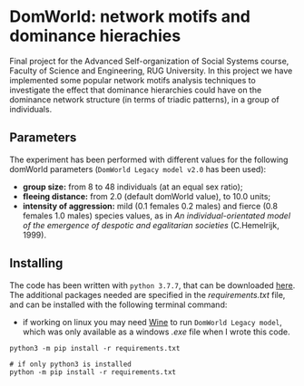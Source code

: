 # DomWorld: network motifs and dominance hierachies
Final project for the Advanced Self-organization of Social Systems course, Faculty of Science and Engineering, RUG University. In this project we have implemented some popular network motifs analysis techniques to investigate the effect that dominance hierarchies could have on the dominance network structure (in terms of triadic patterns), in a group of individuals.

## Parameters
The experiment has been performed with different values for the following domWorld parameters (`DomWorld Legacy model v2.0` has been used):
- **group size:** from 8 to 48 individuals (at an equal sex ratio);
- **fleeing distance:** from 2.0 (default domWorld value), to 10.0 units;
- **intensity of aggression:** mild (0.1 females 0.2 males) and fierce (0.8 females 1.0 males) species values, as in *An individual-orientated model of the
emergence of despotic and egalitarian societies* (C.Hemelrijk, 1999).

## Installing
The code has been written with `python 3.7.7`, that can be downloaded [here](https://www.python.org/downloads/release/python-377/). The additional packages needed are specified in the *requirements.txt* file, and can be installed with the following terminal command:
- if working on linux you may need [Wine](https://wiki.ubuntu-it.org/Virtualizzazione/Wine) to run `DomWorld Legacy model`, which was only available as a windows *.exe* file when I wrote this code.

```shell
python3 -m pip install -r requirements.txt

# if only python3 is installed
python -m pip install -r requirements.txt
```

